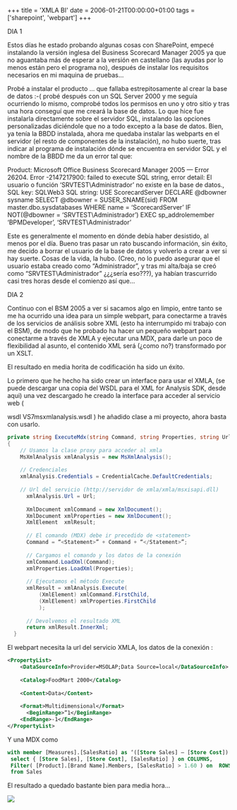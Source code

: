 +++
title = 'XMLA BI'
date = 2006-01-21T00:00:00+01:00
tags = ['sharepoint', 'webpart']
+++

DIA 1

Estos días he estado probando algunas cosas con SharePoint, empecé instalando la versión inglesa del Business Scorecard Manager 2005 ya que no aguantaba más de esperar a la versión en castellano (las ayudas por lo menos están pero el programa no), después de instalar los requisitos necesarios en mi maquina de pruebas…


Probé a instalar el producto … que fallaba estrepitosamente al crear la base de datos :-( probé después con un SQL Server 2000 y me seguía ocurriendo lo mismo, comprobé todos los permisos en uno y otro sitio y tras una hora conseguí que me creará la base de datos. Lo que hice fue instalarla directamente sobre el servidor SQL, instalando las opciones personalizadas diciéndole que no a todo excepto a la base de datos. Bien, ya tenía la BBDD instalada, ahora me quedaba instalar las webparts en el servidor (el resto de componentes de la instalación), no hubo suerte, tras indicar al programa de instalación dónde se encuentra en servidor SQL y el nombre de la BBDD me da un error tal que:


Product: Microsoft Office Business Scorecard Manager 2005 — Error 26204.
Error -2147217900: failed to execute SQL string, error detail: El usuario o función ‘SRVTEST\Administrador’ no existe en la base de datos., SQL key: SQLWeb3 SQL string: USE ScorecardServer DECLARE @dbowner sysname SELECT @dbowner = SUSER_SNAME(sid) FROM master.dbo.sysdatabases WHERE name = ‘ScorecardServer’ IF NOT(@dbowner = ‘SRVTEST\Administrador’) EXEC sp_addrolemember ‘BPMDeveloper’, ‘SRVTEST\Administrador’


Este es generalmente el momento en dónde debía haber desistido, al menos por el día. Bueno tras pasar un rato buscando información, sin éxito, me decido a borrar el usuario de la base de datos y volverlo a crear a ver si hay suerte. Cosas de la vida, la hubo. (Creo, no lo puedo asegurar que el usuario estaba creado como “Administrador”, y tras mi alta/baja se creó como “SRVTEST\Administrador” ¿¿¿sería eso???), ya habían trascurrido casi tres horas desde el comienzo así que…


DIA 2


Continuo con el BSM 2005 a ver si sacamos algo en limpio, entre tanto se me ha ocurrido una idea para un simple webpart, para conectarme a través de los servicios de análisis sobre XML (esto ha interrumpido mi trabajo con el BSM), de modo que he probado ha hacer un pequeño webpart para conectarme a través de XMLA y ejecutar una MDX, para darle un poco de flexibilidad al asunto, el contenido XML será (¿como no?) transformado por un XSLT.


El resultado en media horita de codificación ha sido un éxito.


Lo primero que he hecho ha sido crear un interface para usar el XMLA, (se puede descargar una copia del WSDL para el  XML for Analysis SDK, desde aqui) una vez descargado he creado la interface para acceder al servicio web (

wsdl VS7msxmlanalysis.wsdl
) he añadido clase a mi proyecto, ahora  basta con usarlo.


```csharp
private string ExecuteMdx(string Command, string Properties, string Url)
{
    // Usamos la clase proxy para acceder al xmla               
    MsXmlAnalysis xmlAnalysis = new MsXmlAnalysis();
    
    // Credenciales
    xmlAnalysis.Credentials = CredentialCache.DefaultCredentials;  
    
    // Url del servicio (http://servidor de xmla/xmla/msxisapi.dll)
      xmlAnalysis.Url = Url;
   
      XmlDocument xmlCommand = new XmlDocument();
      XmlDocument xmlProperties = new XmlDocument();            
      XmlElement  xmlResult;
   
      // El comando (MDX) debe ir precedido de <statement>
      Command = “<Statement>” + Command + “</Statement>”;
      
      // Cargamos el comando y los datos de la conexión
      xmlCommand.LoadXml(Command);
      xmlProperties.LoadXml(Properties);
   
      // Ejecutamos el método Execute
      xmlResult = xmlAnalysis.Execute( 
          (XmlElement) xmlCommand.FirstChild, 
          (XmlElement) xmlProperties.FirstChild
          );
      
      // Devolvemos el resultado XML
      return xmlResult.InnerXml;
  }
```

El webpart necesita la url del servicio XMLA, los datos de la conexión :

```xml	
<PropertyList>
    <DataSourceInfo>Provider=MSOLAP;Data Source=local</DataSourceInfo>
  
    <Catalog>FoodMart 2000</Catalog>
  
    <Content>Data</Content>
  
    <Format>Multidimensional</Format>
      <BeginRange>“1</BeginRange>
    <EndRange>-1</EndRange>
</PropertyList>
```

Y una MDX como


```sql
with member [Measures].[SalesRatio] as ‘([Store Sales] – [Store Cost]) / [Store Cost]‘, FORMAT_STRING = ‘##%’ 
 select { [Store Sales], [Store Cost], [SalesRatio] } on COLUMNS, 
 Filter( [Product].[Brand Name].Members, [SalesRatio] > 1.60 ) on  ROWS 
 from Sales
```

El resultado a quedado bastante bien para media hora…

![](/images/Sharepoint/csegOLAP.gif)